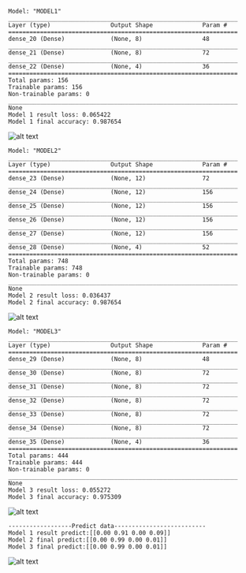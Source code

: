     Model: "MODEL1"
    _________________________________________________________________
    Layer (type)                 Output Shape              Param #   
    =================================================================
    dense_20 (Dense)             (None, 8)                 48        
    _________________________________________________________________
    dense_21 (Dense)             (None, 8)                 72        
    _________________________________________________________________
    dense_22 (Dense)             (None, 4)                 36        
    =================================================================
    Total params: 156
    Trainable params: 156
    Non-trainable params: 0
    _________________________________________________________________
    None
    Model 1 result loss: 0.065422
    Model 1 final accuracy: 0.987654
    
   ![alt text](https://github.com/GrzegorzFryger/NAI/blob/master/Lab_06/ex_2/1.png)

    Model: "MODEL2"
    _________________________________________________________________
    Layer (type)                 Output Shape              Param #   
    =================================================================
    dense_23 (Dense)             (None, 12)                72        
    _________________________________________________________________
    dense_24 (Dense)             (None, 12)                156       
    _________________________________________________________________
    dense_25 (Dense)             (None, 12)                156       
    _________________________________________________________________
    dense_26 (Dense)             (None, 12)                156       
    _________________________________________________________________
    dense_27 (Dense)             (None, 12)                156       
    _________________________________________________________________
    dense_28 (Dense)             (None, 4)                 52        
    =================================================================
    Total params: 748
    Trainable params: 748
    Non-trainable params: 0
    _________________________________________________________________
    None
    Model 2 result loss: 0.036437
    Model 2 final accuracy: 0.987654

   ![alt text](https://github.com/GrzegorzFryger/NAI/blob/master/Lab_06/ex_2/2.png)

    Model: "MODEL3"
    _________________________________________________________________
    Layer (type)                 Output Shape              Param #   
    =================================================================
    dense_29 (Dense)             (None, 8)                 48        
    _________________________________________________________________
    dense_30 (Dense)             (None, 8)                 72        
    _________________________________________________________________
    dense_31 (Dense)             (None, 8)                 72        
    _________________________________________________________________
    dense_32 (Dense)             (None, 8)                 72        
    _________________________________________________________________
    dense_33 (Dense)             (None, 8)                 72        
    _________________________________________________________________
    dense_34 (Dense)             (None, 8)                 72        
    _________________________________________________________________
    dense_35 (Dense)             (None, 4)                 36        
    =================================================================
    Total params: 444
    Trainable params: 444
    Non-trainable params: 0
    _________________________________________________________________
    None
    Model 3 result loss: 0.055272
    Model 3 final accuracy: 0.975309
    
   ![alt text](https://github.com/GrzegorzFryger/NAI/blob/master/Lab_06/ex_2/3.png)
    
    
    ------------------Predict data--------------------------
    Model 1 result predict:[[0.00 0.91 0.00 0.09]]
    Model 2 final predict:[[0.00 0.99 0.00 0.01]]
    Model 3 final predict:[[0.00 0.99 0.00 0.01]]
    
    
       
   ![alt text](https://github.com/GrzegorzFryger/NAI/blob/master/Lab_06/ex_2/plot.png)   
